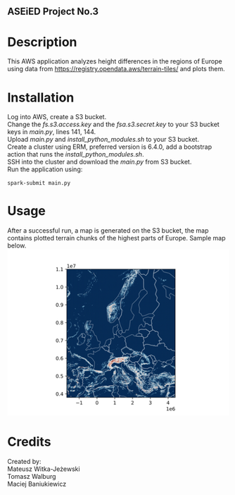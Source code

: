 ## ASEiED Project No.3

# Description
This AWS application analyzes height differences in the regions of Europe using data from https://registry.opendata.aws/terrain-tiles/ and plots them.

# Installation
Log into AWS, create a S3 bucket.  
Change the *fs.s3.access.key* and the *fsa.s3.secret.key* to your S3 bucket keys in *main.py*, lines 141, 144.  
Upload *main.py* and *install_python_modules.sh* to your S3 bucket.  
Create a cluster using ERM, preferred version is 6.4.0, add a bootstrap action that runs the *install_python_modules.sh*.  
SSH into the cluster and download the *main.py* from S3 bucket.  
Run the application using:
```
spark-submit main.py
```

# Usage
After a successful run, a map is generated on the S3 bucket, the map contains plotted terrain chunks of the highest parts of Europe.
Sample map below.
![Alt text](map.png?raw=true "Map")

# Credits
Created by:  
Mateusz Witka-Jeżewski  
Tomasz Walburg  
Maciej Baniukiewicz

